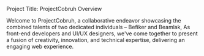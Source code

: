 Project Title: ProjectCobruh
Overview

Welcome to ProjectCobruh, a collaborative endeavor showcasing the combined talents of two dedicated individuals – Befiker and Beamlak, As front-end developers and UI/UX designers, we've come together to present a fusion of creativity, innovation, and technical expertise, delivering an engaging web experience.
